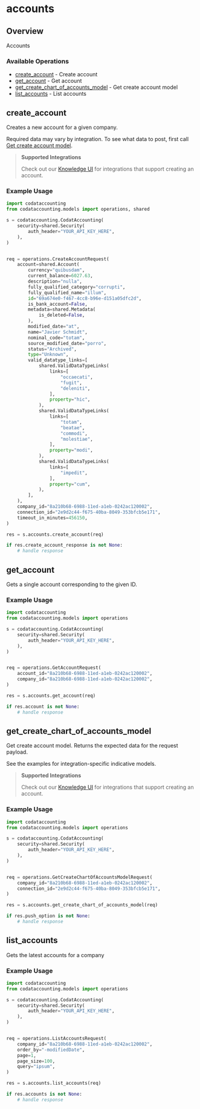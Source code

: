 # accounts

## Overview

Accounts

### Available Operations

* [create_account](#create_account) - Create account
* [get_account](#get_account) - Get account
* [get_create_chart_of_accounts_model](#get_create_chart_of_accounts_model) - Get create account model
* [list_accounts](#list_accounts) - List accounts

## create_account

Creates a new account for a given company.

Required data may vary by integration. To see what data to post, first call [Get create account model](https://docs.codat.io/accounting-api#/operations/get-create-chartOfAccounts-model).

> **Supported Integrations**
> 
> Check out our [Knowledge UI](https://knowledge.codat.io/supported-features/accounting?view=tab-by-data-type&dataType=chartOfAccounts) for integrations that support creating an account.

### Example Usage

```python
import codataccounting
from codataccounting.models import operations, shared

s = codataccounting.CodatAccounting(
    security=shared.Security(
        auth_header="YOUR_API_KEY_HERE",
    ),
)


req = operations.CreateAccountRequest(
    account=shared.Account(
        currency="quibusdam",
        current_balance=6027.63,
        description="nulla",
        fully_qualified_category="corrupti",
        fully_qualified_name="illum",
        id="69a674e0-f467-4cc8-b96e-d151a05dfc2d",
        is_bank_account=False,
        metadata=shared.Metadata(
            is_deleted=False,
        ),
        modified_date="at",
        name="Javier Schmidt",
        nominal_code="totam",
        source_modified_date="porro",
        status="Archived",
        type="Unknown",
        valid_datatype_links=[
            shared.ValidDataTypeLinks(
                links=[
                    "occaecati",
                    "fugit",
                    "deleniti",
                ],
                property="hic",
            ),
            shared.ValidDataTypeLinks(
                links=[
                    "totam",
                    "beatae",
                    "commodi",
                    "molestiae",
                ],
                property="modi",
            ),
            shared.ValidDataTypeLinks(
                links=[
                    "impedit",
                ],
                property="cum",
            ),
        ],
    ),
    company_id="8a210b68-6988-11ed-a1eb-0242ac120002",
    connection_id="2e9d2c44-f675-40ba-8049-353bfcb5e171",
    timeout_in_minutes=456150,
)

res = s.accounts.create_account(req)

if res.create_account_response is not None:
    # handle response
```

## get_account

Gets a single account corresponding to the given ID.

### Example Usage

```python
import codataccounting
from codataccounting.models import operations

s = codataccounting.CodatAccounting(
    security=shared.Security(
        auth_header="YOUR_API_KEY_HERE",
    ),
)


req = operations.GetAccountRequest(
    account_id="8a210b68-6988-11ed-a1eb-0242ac120002",
    company_id="8a210b68-6988-11ed-a1eb-0242ac120002",
)

res = s.accounts.get_account(req)

if res.account is not None:
    # handle response
```

## get_create_chart_of_accounts_model

Get create account model. Returns the expected data for the request payload.

See the examples for integration-specific indicative models.

> **Supported Integrations**
> 
> Check out our [Knowledge UI](https://knowledge.codat.io/supported-features/accounting?view=tab-by-data-type&dataType=chartOfAccounts) for integrations that support creating an account.

### Example Usage

```python
import codataccounting
from codataccounting.models import operations

s = codataccounting.CodatAccounting(
    security=shared.Security(
        auth_header="YOUR_API_KEY_HERE",
    ),
)


req = operations.GetCreateChartOfAccountsModelRequest(
    company_id="8a210b68-6988-11ed-a1eb-0242ac120002",
    connection_id="2e9d2c44-f675-40ba-8049-353bfcb5e171",
)

res = s.accounts.get_create_chart_of_accounts_model(req)

if res.push_option is not None:
    # handle response
```

## list_accounts

Gets the latest accounts for a company

### Example Usage

```python
import codataccounting
from codataccounting.models import operations

s = codataccounting.CodatAccounting(
    security=shared.Security(
        auth_header="YOUR_API_KEY_HERE",
    ),
)


req = operations.ListAccountsRequest(
    company_id="8a210b68-6988-11ed-a1eb-0242ac120002",
    order_by="-modifiedDate",
    page=1,
    page_size=100,
    query="ipsum",
)

res = s.accounts.list_accounts(req)

if res.accounts is not None:
    # handle response
```
